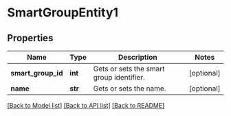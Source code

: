 # SmartGroupEntity1

## Properties
Name | Type | Description | Notes
------------ | ------------- | ------------- | -------------
**smart_group_id** | **int** | Gets or sets the smart group identifier. | [optional] 
**name** | **str** | Gets or sets the name. | [optional] 

[[Back to Model list]](../README.md#documentation-for-models) [[Back to API list]](../README.md#documentation-for-api-endpoints) [[Back to README]](../README.md)


